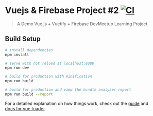 # Vuejs & Firebase Project #2 [![CI](https://github.com/palashmon/vuejs-firebase-02/actions/workflows/main.yml/badge.svg)](https://github.com/palashmon/vuejs-firebase-02/actions/workflows/main.yml)

> A Demo Vue.js + Vuetify + Firebase DevMeetup Learning Project

## Build Setup

```bash
# install dependencies
npm install

# serve with hot reload at localhost:8080
npm run dev

# build for production with minification
npm run build

# build for production and view the bundle analyzer report
npm run build --report
```

For a detailed explanation on how things work, check out the [guide](http://vuejs-templates.github.io/webpack/) and [docs for vue-loader](http://vuejs.github.io/vue-loader).
